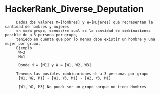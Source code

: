 # HackerRank_Diverse_Deputation

 
         Dados dos valores M=[hombres] y W=[Mujeres] qué representan la cantidad de hombres y mujeres
         en cada grupo, demuestre cual es la cantidad de combinaciones posible de a 3 persona por grupo,
         teniedo en cuenta que por lo menos debe existir un hombre y una mujer por grupo.
         Ejemplo
          W=3
          M=1
         
          Donde M = [M1] y W = [W1, W2, W3]
         
         Tenemos las posibles combinaciones de a 3 personas por grupo          
          [W1, W2, M1] - [W1, W3, M1] - [W2, W3, M1]
          
          [W1, W2, M3] No puede ser un grupo porque no tiene Hombres
     
